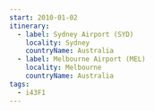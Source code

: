 ```yaml
---
start: 2010-01-02
itinerary:
  - label: Sydney Airport (SYD)
    locality: Sydney
    countryName: Australia
  - label: Melbourne Airport (MEL)
    locality: Melbourne
    countryName: Australia
tags:
  - i43F1
---
```

